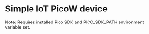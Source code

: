 # Simple IoT PicoW device

Note: Requires installed Pico SDK and PICO_SDK_PATH environment variable set.
